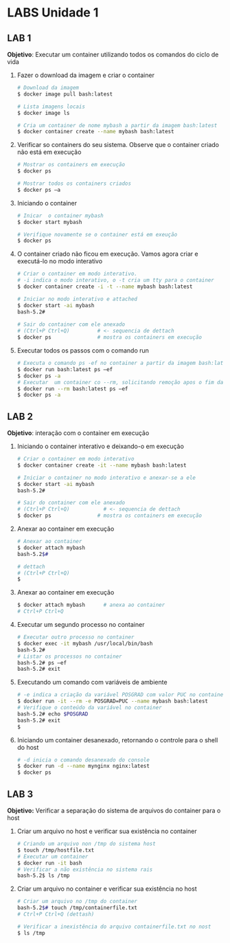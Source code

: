 # LABS Unidade 1

## LAB 1

**Objetivo**: Executar um container utilizando todos os comandos do ciclo de vida

1. Fazer o download da imagem e criar o container

    ```bash
    # Download da imagem
    $ docker image pull bash:latest
    
    # Lista imagens locais
    $ docker image ls
    
    # Cria um container de nome mybash a partir da imagem bash:latest
    $ docker container create --name mybash bash:latest
    ```

2. Verificar so containers  do seu sistema. Observe que o container criado não está em execução

    ```bash
    # Mostrar os containers em execução
    $ docker ps 
    
    # Mostrar todos os containers criados
    $ docker ps –a
    ```

3. Iniciando o container

    ```bash
    # Inicar  o container mybash
    $ docker start mybash
    
    # Verifique novamente se o container está em exeução
    $ docker ps
    ```

4. O container criado não ficou em execução. Vamos agora criar e executá-lo no modo interativo

    ```bash
    # Criar o container em modo interativo.
    # -i indica o modo interativo, o -t cria um tty para o container
    $ docker container create -i -t --name mybash bash:latest
    
    # Iniciar no modo interativo e attached
    $ docker start -ai mybash
    bash-5.2# 
     
    # Sair do container com ele anexado
    # (Ctrl+P Ctrl+Q)         # <- sequencia de dettach
    $ docker ps               # mostra os containers em execução
    ```

5. Executar todos os passos com o comando run

    ```bash
    # Executa o comando ps -ef no container a partir da imagem bash:latest
    $ docker run bash:latest ps –ef
    $ docker ps -a
    # Executar  um container co --rm, solicitando remoção apos o fim da execução
    $ docker run --rm bash:latest ps –ef
    $ docker ps -a
    ```

## LAB 2

**Objetivo**: interação com o container em execução

1. Iniciando o container interativo e deixando-o em execução

    ```bash
    # Criar o container em modo interativo
    $ docker container create -it --name mybash bash:latest
    
    # Iniciar o container no modo interativo e anexar-se a ele
    $ docker start -ai mybash
    bash-5.2#
    
    # Sair do container com ele anexado
    # (Ctrl+P Ctrl+Q)           # <- sequencia de dettach
    $ docker ps               # mostra os containers em execução
    ```

2. Anexar ao container em execução

    ```bash
    # Anexar ao container
    $ docker attach mybash
    bash-5.2$#
    
    # dettach
    # (Ctrl+P Ctrl+Q)
    $
    ```

3. Anexar ao container em execução

    ```bash
    $ docker attach mybash      # anexa ao container
    # Ctrl+P Ctrl+Q
    ```

4. Executar um segundo processo no container

    ```bash
    # Executar outro processo no container
    $ docker exec -it mybash /usr/local/bin/bash
    bash-5.2#
    # Listar os processos no container 
    bash-5.2# ps –ef 
    bash-5.2# exit
    ```

5. Executando um comando com variáveis de ambiente

    ```bash
    # -e indica a criação da variável POSGRAD com valor PUC no container
    $ docker run -it --rm -e POSGRAD=PUC --name mybash bash:latest
    # Verifique o conteúdo da variável no container
    bash-5.2# echo $POSGRAD
    bash-5.2# exit
    $ 
    ```

6. Iniciando um container desanexado, retornando o controle para o shell do host

    ```bash
    # -d inicia o comando desanexado do console
    $ docker run -d --name mynginx nginx:latest
    $ docker ps
    ```

## LAB 3

**Objetivo:** Verificar a separação do sistema de arquivos do container para o host

1. Criar um arquivo no host e verificar sua existência no container

    ```bash
    # Criando um arquivo non /tmp do sistema host
    $ touch /tmp/hostfile.txt
    # Executar um container
    $ docker run -it bash
    # Verificar a não existência no sistema rais
    bash-5.2$ ls /tmp
    ```

2. Criar um arquivo no container e verificar sua existência no host

    ```bash
    # Criar um arquivo no /tmp do container
    bash-5.2$# touch /tmp/containerfile.txt
    # Ctrl+P Ctrl+Q (dettash)
    
    # Verificar a inexistência do arquivo containerfile.txt no nost
    $ ls /tmp
    ```
